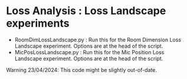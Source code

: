 # Loss Analysis : Loss Landscape experiments

- RoomDimLossLandscape.py : Run this for the Room Dimension Loss Landscape experiment. Options are at the head of the script.
- MicPosLossLandscape.py : Run this for the Mic Position Loss Landscape experiment. Options are at the head of the script.

Warning 23/04/2024: This code might be slightly out-of-date.

